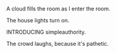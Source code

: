 A cloud fills the room as I enter the room.

The house lights turn on.

INTRODUCING simpleauthority.

The crowd laughs, because it's pathetic.
